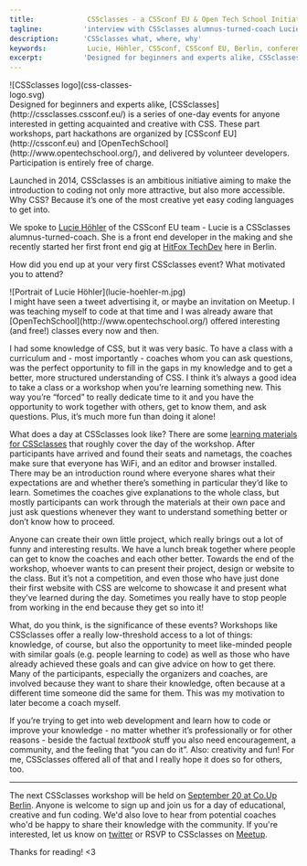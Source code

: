 ```yaml
---
title:             CSSclasses - a CSSconf EU & Open Tech School Initiative 
tagline:          'interview with CSSclasses alumnus-turned-coach Lucie Höhler'
description:      'CSSclasses what, where, why'
keywords:          Lucie, Höhler, CSSconf, CSSconf EU, Berlin, conference, CSS, classes, code, lessons
excerpt:          'Designed for beginners and experts alike, CSSclasses is a series of one-day events for people interested in getting acquainted and creative with CSS. Lucie Höhler of the CSSconf EU team attended the classes as a participant last year and is still involved, now as a coach.'
---
```


<div class="blog-img blog-img--right" style="
    width: 260px;">
  ![CSSclasses logo](css-classes-logo.svg)
</div>
Designed for beginners and experts alike, [CSSclasses](http://cssclasses.cssconf.eu/) is a series of one-day events for anyone interested in getting acquainted and creative with CSS. These part workshops, part hackathons are organized by [CSSconf EU](http://cssconf.eu) and [OpenTechSchool](http://www.opentechschool.org/), and delivered by volunteer developers. Participation is entirely free of charge.

Launched in 2014, CSSclasses is an ambitious initiative aiming to make the introduction to coding not only more attractive, but also more accessible. Why CSS? Because it’s one of the most creative yet easy coding languages to get into. 

We spoke to [Lucie Höhler](https://twitter.com/autofocus) of the CSSconf EU team - Lucie is a CSSclasses alumnus-turned-coach. She is a front end developer in the making and she recently started her first front end gig at [HitFox TechDev](https://twitter.com/HitFoxTechDev) here in Berlin.

<span class="strong-border">How did you end up at your very first CSSclasses event? What motivated you to attend?</span> 
<div class="blog-img blog-img--left">
  ![Portrait of Lucie Höhler](lucie-hoehler-m.jpg)
</div>
I might have seen a tweet advertising it, or maybe an invitation on Meetup. I was teaching myself to code at that time and I was already aware that [OpenTechSchool](http://www.opentechschool.org/) offered interesting (and free!) classes every now and then.  

I had some knowledge of CSS, but it was very basic. To have a class with a curriculum and - most importantly - coaches whom you can ask questions, was the perfect opportunity to fill in the gaps in my knowledge and to get a better, more structured understanding of CSS. I think it’s always a good idea to take a class or a workshop when you’re learning something new. This way you’re “forced” to really dedicate time to it and you have the opportunity to work together with others, get to know them, and ask questions. Plus, it’s much more fun than doing it alone!

<span class="strong-border">What does a day at CSSclasses look like?</span>
There are some [learning materials for CSSclasses](http://cssclasses.cssconf.eu/learning-materials/) that roughly cover the day of the workshop. After participants have arrived and found their seats and nametags, the coaches make sure that everyone has WiFi, and an editor and browser installed. There may be an introduction round where everyone shares what their expectations are and whether there’s something in particular they’d like to learn. Sometimes the coaches give explanations to the whole class, but mostly participants can work through the materials at their own pace and just ask questions whenever they want to understand something better or don’t know how to proceed. 

Anyone can create their own little project, which really brings out a lot of funny and interesting results. We have a lunch break together where people can get to know the coaches and each other better. Towards the end of the workshop, whoever wants to can present their project, design or website to the class. But it’s not a competition, and even those who have just done their first website with CSS are welcome to showcase it and present what they’ve learned during the day. Sometimes you really have to stop people from working in the end because they get so into it! 

<span class="strong-border">What, do you think, is the significance of these events?</span>
Workshops like CSSclasses offer a really low-threshold access to a lot of things: knowledge, of course, but also the opportunity to meet like-minded people with similar goals (e.g. people learning to code) as well as those who have already achieved these goals and can give advice on how to get there. Many of the participants, especially the organizers and coaches, are involved because they want to share their knowledge, often because at a different time someone did the same for them. This was my motivation to later become a coach myself. 

If you’re trying to get into web development and learn how to code or improve your knowledge - no matter whether it’s professionally or for other reasons - beside the factual *textbook* stuff you also need encouragement, a community, and the feeling that “you can do it”. Also: creativity and fun! For me, CSSclasses offered all of that and I really hope it does so for others, too. 

<hr>

The next CSSclasses workshop will be held on [September 20 at Co.Up Berlin](http://www.meetup.com/opentechschool-berlin/events/225073641/). Anyone is welcome to sign up and join us for a day of educational, creative and fun coding. We'd also love to hear from potential coaches who'd be happy to share their knowledge with the community. If you're interested, let us know on [twitter](https://twitter.com/cssclasses) or RSVP to CSSclasses on [Meetup](http://www.meetup.com/opentechschool-berlin/events/225073641/).

Thanks for reading! <3
